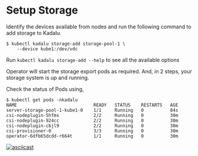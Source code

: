 # Setup Storage


Identify the devices available from nodes and run the following command to add storage to Kadalu.

```console
$ kubectl kadalu storage-add storage-pool-1 \
    --device kube1:/dev/vdc
```

Run `kubectl kadalu storage-add --help` to see all the available options

Operator will start the storage export pods as required. And, in 2 steps,
your storage system is up and running.

Check the status of Pods using,

```console
$ kubectl get pods -nkadalu
NAME                             READY   STATUS    RESTARTS   AGE
server-storage-pool-1-kube1-0    1/1     Running   0          84s
csi-nodeplugin-5hfms             2/2     Running   0          30m
csi-nodeplugin-924cc             2/2     Running   0          30m
csi-nodeplugin-cbjl9             2/2     Running   0          30m
csi-provisioner-0                3/3     Running   0          30m
operator-6dfb65dcdd-r664t        1/1     Running   0          30m
```

[![asciicast](https://asciinema.org/a/259949.svg)](https://asciinema.org/a/259949)
